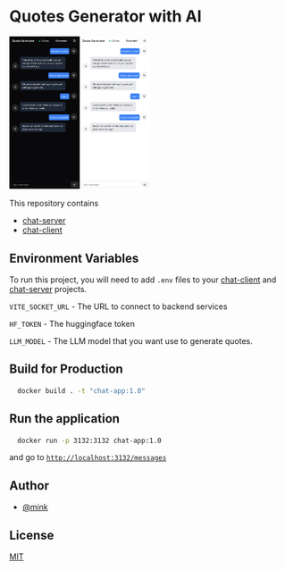 # Quotes Generator with AI

<picture>
  <source media="(prefers-color-scheme: dark)" srcset="./imgs/chat-ui-mobile.jpg">
  <img alt="chat ui" src="./imgs/chat-ui-mobile.jpg"  width=50% height=25%>
</picture>

This repository contains

- [chat-server](./chat-server/README.md)
- [chat-client](./chat-client/README.md)

## Environment Variables

To run this project, you will need to add `.env` files to your [chat-client](./chat-client/README.md) and [chat-server](./chat-server/README.md) projects.

`VITE_SOCKET_URL` - The URL to connect to backend services

`HF_TOKEN` - The huggingface token

`LLM_MODEL` - The LLM model that you want use to generate quotes.

## Build for Production

```bash
  docker build . -t "chat-app:1.0"
```

## Run the application

```bash
  docker run -p 3132:3132 chat-app:1.0
```

and go to [`http://localhost:3132/messages`](http://localhost:3132/messages)

## Author

- [@mink](https://www.github.com/mink-a)

## License

[MIT](https://choosealicense.com/licenses/mit/)
